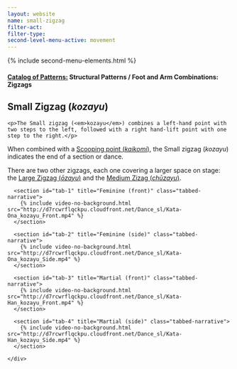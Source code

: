 ```yaml
---
layout: website
name: small-zigzag
filter-act:
filter-type:
second-level-menu-active: movement
---
```

{% include second-menu-elements.html %}

<main class="page-content">
  <div class="text-container">
    <h4><a href="/movement/">Catalog of Patterns:</a> Structural Patterns / Foot and Arm Combinations: Zigzags</h4>
    <h2>Small Zigzag (<em>kozayu</em>)</h2>

    <p>The Small zigzag (<em>kozayu</em>) combines a left-hand point with two steps to the left, followed with a right hand-lift point with one step to the right.</p>

<p>When combined with a <a href="/movement/scooping-point">Scooping point (<em>kaikomi</em>)</a>, the Small zigzag (<em>kozayu</em>) indicates the end of a section or dance.</p>

<p>There are two other zigzags, each one covering a larger space on stage: the <a href="/movement/large-zigzag">Large Zigzag (<em>ōzayu</em>)</a> and the <a href="/movement/medium-zigzag">Medium Zizag (<em>chūzayu</em>)</a>.
</p>

  </div>


<div class="tabs-container">
  <div class="tabs-container__links">
    <div class="wrapper">
      <div id="tabs"></div>
    </div>
  </div>
  <div class="tabs-container__content">
    <div class="wrapper">

      <section id="tab-1" title="Feminine (front)" class="tabbed-narrative">
        {% include video-no-background.html src="http://d7rcwrflqckpu.cloudfront.net/Dance_sl/Kata-Ona_kozayu_Front.mp4" %}
      </section>

      <section id="tab-2" title="Feminine (side)" class="tabbed-narrative">
        {% include video-no-background.html src="http://d7rcwrflqckpu.cloudfront.net/Dance_sl/Kata-Ona_kozayu_Side.mp4" %}
      </section>

      <section id="tab-3" title="Martial (front)" class="tabbed-narrative">
        {% include video-no-background.html src="http://d7rcwrflqckpu.cloudfront.net/Dance_sl/Kata-Han_kozayu_Front.mp4" %}
      </section>

      <section id="tab-4" title="Martial (side)" class="tabbed-narrative">
        {% include video-no-background.html src="http://d7rcwrflqckpu.cloudfront.net/Dance_sl/Kata-Han_kozayu_Side.mp4" %}
      </section>

    </div>
  </div>
</div>
</main>
